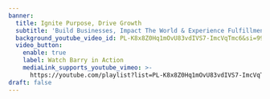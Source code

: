 ```yaml
---
banner:
  title: Ignite Purpose, Drive Growth
  subtitle: 'Build Businesses, Impact The World & Experience Fulfillment '
  background_youtube_video_id: PL-K8x8Z0Hq1mOvU83vdIVS7-ImcVqTmc6&si=99iU7QoeLk12GUPX
  video_button:
    enable: true
    label: Watch Barry in Action
    mediaLink_supports_youtube_vimeo: >-
      https://youtube.com/playlist?list=PL-K8x8Z0Hq1mOvU83vdIVS7-ImcVqTmc6&si=99iU7QoeLk12GUPX
draft: false
---
```

